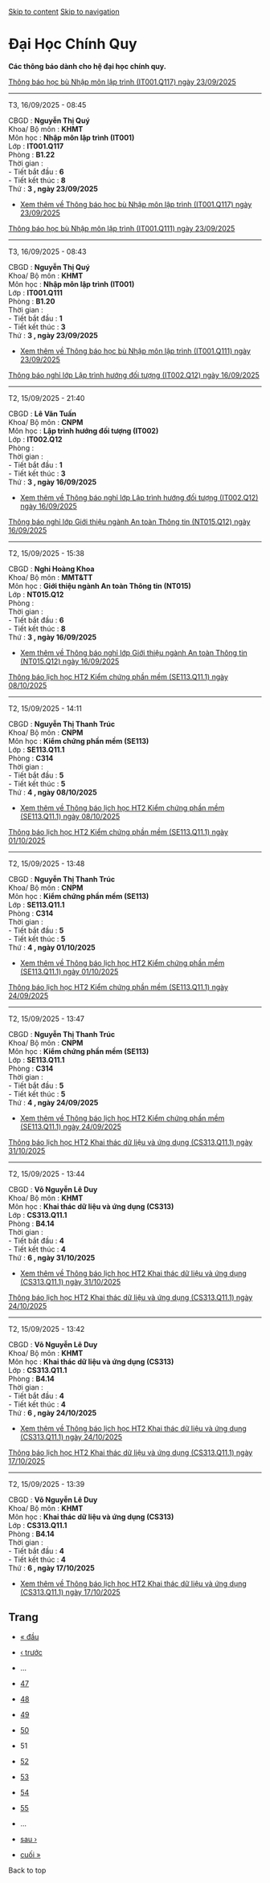 [Skip to content](https://daa.uit.edu.vn/thongbaochinhquy?page=50#main)
 [Skip to navigation](https://daa.uit.edu.vn/thongbaochinhquy?page=50#main-nav)

Đại Học Chính Quy
=================

**Các thông báo dành cho hệ đại học chính quy.**

[Thông báo học bù Nhập môn lập trình (IT001.Q117) ngày 23/09/2025](https://daa.uit.edu.vn/node/36409)

------------------------------------------------------------------------------------------------------

T3, 16/09/2025 - 08:45

CBGD : **Nguyễn Thị Quý**  
Khoa/ Bộ môn : **KHMT**  
Môn học : **Nhập môn lập trình (IT001)**  
Lớp : **IT001.Q117**  
Phòng : **B1.22**  
Thời gian :  
\- Tiết bắt đầu : **6**  
\- Tiết kết thúc : **8**  
Thứ : **3 , ngày 23/09/2025**

*   [Xem thêm về Thông báo học bù Nhập môn lập trình (IT001.Q117) ngày 23/09/2025](https://daa.uit.edu.vn/node/36409 "Thông báo học bù Nhập môn lập trình (IT001.Q117) ngày 23/09/2025")
    

[Thông báo học bù Nhập môn lập trình (IT001.Q111) ngày 23/09/2025](https://daa.uit.edu.vn/node/36408)

------------------------------------------------------------------------------------------------------

T3, 16/09/2025 - 08:43

CBGD : **Nguyễn Thị Quý**  
Khoa/ Bộ môn : **KHMT**  
Môn học : **Nhập môn lập trình (IT001)**  
Lớp : **IT001.Q111**  
Phòng : **B1.20**  
Thời gian :  
\- Tiết bắt đầu : **1**  
\- Tiết kết thúc : **3**  
Thứ : **3 , ngày 23/09/2025**

*   [Xem thêm về Thông báo học bù Nhập môn lập trình (IT001.Q111) ngày 23/09/2025](https://daa.uit.edu.vn/node/36408 "Thông báo học bù Nhập môn lập trình (IT001.Q111) ngày 23/09/2025")
    

[Thông báo nghỉ lớp Lập trình hướng đối tượng (IT002.Q12) ngày 16/09/2025](https://daa.uit.edu.vn/node/36407)

--------------------------------------------------------------------------------------------------------------

T2, 15/09/2025 - 21:40

CBGD : **Lê Văn Tuấn**  
Khoa/ Bộ môn : **CNPM**  
Môn học : **Lập trình hướng đối tượng (IT002)**  
Lớp : **IT002.Q12**  
Phòng :  
Thời gian :  
\- Tiết bắt đầu : **1**  
\- Tiết kết thúc : **3**  
Thứ : **3 , ngày 16/09/2025**

*   [Xem thêm về Thông báo nghỉ lớp Lập trình hướng đối tượng (IT002.Q12) ngày 16/09/2025](https://daa.uit.edu.vn/node/36407 "Thông báo nghỉ lớp Lập trình hướng đối tượng (IT002.Q12) ngày 16/09/2025")
    

[Thông báo nghỉ lớp Giới thiệu ngành An toàn Thông tin (NT015.Q12) ngày 16/09/2025](https://daa.uit.edu.vn/node/36406)

-----------------------------------------------------------------------------------------------------------------------

T2, 15/09/2025 - 15:38

CBGD : **Nghi Hoàng Khoa**  
Khoa/ Bộ môn : **MMT&TT**  
Môn học : **Giới thiệu ngành An toàn Thông tin (NT015)**  
Lớp : **NT015.Q12**  
Phòng :  
Thời gian :  
\- Tiết bắt đầu : **6**  
\- Tiết kết thúc : **8**  
Thứ : **3 , ngày 16/09/2025**

*   [Xem thêm về Thông báo nghỉ lớp Giới thiệu ngành An toàn Thông tin (NT015.Q12) ngày 16/09/2025](https://daa.uit.edu.vn/node/36406 "Thông báo nghỉ lớp Giới thiệu ngành An toàn Thông tin (NT015.Q12) ngày 16/09/2025")
    

[Thông báo lịch học HT2 Kiểm chứng phần mềm (SE113.Q11.1) ngày 08/10/2025](https://daa.uit.edu.vn/node/36405)

------------------------------------------------------------------------------------------------------------------

T2, 15/09/2025 - 14:11

CBGD : **Nguyễn Thị Thanh Trúc**  
Khoa/ Bộ môn : **CNPM**  
Môn học : **Kiểm chứng phần mềm (SE113)**  
Lớp : **SE113.Q11.1**  
Phòng : **C314**  
Thời gian :  
\- Tiết bắt đầu : **5**  
\- Tiết kết thúc : **5**  
Thứ : **4 , ngày 08/10/2025**

*   [Xem thêm về Thông báo lịch học HT2 Kiểm chứng phần mềm (SE113.Q11.1) ngày 08/10/2025](https://daa.uit.edu.vn/node/36405 "Thông báo lịch học HT2 Kiểm chứng phần mềm (SE113.Q11.1) ngày 08/10/2025")
    

[Thông báo lịch học HT2 Kiểm chứng phần mềm (SE113.Q11.1) ngày 01/10/2025](https://daa.uit.edu.vn/node/36404)

------------------------------------------------------------------------------------------------------------------

T2, 15/09/2025 - 13:48

CBGD : **Nguyễn Thị Thanh Trúc**  
Khoa/ Bộ môn : **CNPM**  
Môn học : **Kiểm chứng phần mềm (SE113)**  
Lớp : **SE113.Q11.1**  
Phòng : **C314**  
Thời gian :  
\- Tiết bắt đầu : **5**  
\- Tiết kết thúc : **5**  
Thứ : **4 , ngày 01/10/2025**

*   [Xem thêm về Thông báo lịch học HT2 Kiểm chứng phần mềm (SE113.Q11.1) ngày 01/10/2025](https://daa.uit.edu.vn/node/36404 "Thông báo lịch học HT2 Kiểm chứng phần mềm (SE113.Q11.1) ngày 01/10/2025")
    

[Thông báo lịch học HT2 Kiểm chứng phần mềm (SE113.Q11.1) ngày 24/09/2025](https://daa.uit.edu.vn/node/36403)

------------------------------------------------------------------------------------------------------------------

T2, 15/09/2025 - 13:47

CBGD : **Nguyễn Thị Thanh Trúc**  
Khoa/ Bộ môn : **CNPM**  
Môn học : **Kiểm chứng phần mềm (SE113)**  
Lớp : **SE113.Q11.1**  
Phòng : **C314**  
Thời gian :  
\- Tiết bắt đầu : **5**  
\- Tiết kết thúc : **5**  
Thứ : **4 , ngày 24/09/2025**

*   [Xem thêm về Thông báo lịch học HT2 Kiểm chứng phần mềm (SE113.Q11.1) ngày 24/09/2025](https://daa.uit.edu.vn/node/36403 "Thông báo lịch học HT2 Kiểm chứng phần mềm (SE113.Q11.1) ngày 24/09/2025")
    

[Thông báo lịch học HT2 Khai thác dữ liệu và ứng dụng (CS313.Q11.1) ngày 31/10/2025](https://daa.uit.edu.vn/node/36402)

------------------------------------------------------------------------------------------------------------------------

T2, 15/09/2025 - 13:44

CBGD : **Võ Nguyễn Lê Duy**  
Khoa/ Bộ môn : **KHMT**  
Môn học : **Khai thác dữ liệu và ứng dụng (CS313)**  
Lớp : **CS313.Q11.1**  
Phòng : **B4.14**  
Thời gian :  
\- Tiết bắt đầu : **4**  
\- Tiết kết thúc : **4**  
Thứ : **6 , ngày 31/10/2025**

*   [Xem thêm về Thông báo lịch học HT2 Khai thác dữ liệu và ứng dụng (CS313.Q11.1) ngày 31/10/2025](https://daa.uit.edu.vn/node/36402 "Thông báo lịch học HT2 Khai thác dữ liệu và ứng dụng (CS313.Q11.1) ngày 31/10/2025")
    

[Thông báo lịch học HT2 Khai thác dữ liệu và ứng dụng (CS313.Q11.1) ngày 24/10/2025](https://daa.uit.edu.vn/node/36401)

------------------------------------------------------------------------------------------------------------------------

T2, 15/09/2025 - 13:42

CBGD : **Võ Nguyễn Lê Duy**  
Khoa/ Bộ môn : **KHMT**  
Môn học : **Khai thác dữ liệu và ứng dụng (CS313)**  
Lớp : **CS313.Q11.1**  
Phòng : **B4.14**  
Thời gian :  
\- Tiết bắt đầu : **4**  
\- Tiết kết thúc : **4**  
Thứ : **6 , ngày 24/10/2025**

*   [Xem thêm về Thông báo lịch học HT2 Khai thác dữ liệu và ứng dụng (CS313.Q11.1) ngày 24/10/2025](https://daa.uit.edu.vn/node/36401 "Thông báo lịch học HT2 Khai thác dữ liệu và ứng dụng (CS313.Q11.1) ngày 24/10/2025")
    

[Thông báo lịch học HT2 Khai thác dữ liệu và ứng dụng (CS313.Q11.1) ngày 17/10/2025](https://daa.uit.edu.vn/node/36400)

------------------------------------------------------------------------------------------------------------------------

T2, 15/09/2025 - 13:39

CBGD : **Võ Nguyễn Lê Duy**  
Khoa/ Bộ môn : **KHMT**  
Môn học : **Khai thác dữ liệu và ứng dụng (CS313)**  
Lớp : **CS313.Q11.1**  
Phòng : **B4.14**  
Thời gian :  
\- Tiết bắt đầu : **4**  
\- Tiết kết thúc : **4**  
Thứ : **6 , ngày 17/10/2025**

*   [Xem thêm về Thông báo lịch học HT2 Khai thác dữ liệu và ứng dụng (CS313.Q11.1) ngày 17/10/2025](https://daa.uit.edu.vn/node/36400 "Thông báo lịch học HT2 Khai thác dữ liệu và ứng dụng (CS313.Q11.1) ngày 17/10/2025")
    

Trang
-----

*   [« đầu](https://daa.uit.edu.vn/thongbaochinhquy "Đến trang đầu tiên")
    
*   [‹ trước](https://daa.uit.edu.vn/thongbaochinhquy?page=49 "Đến trang kế trước")
    
*   …
*   [47](https://daa.uit.edu.vn/thongbaochinhquy?page=46 "Đến trang 47")
    
*   [48](https://daa.uit.edu.vn/thongbaochinhquy?page=47 "Đến trang 48")
    
*   [49](https://daa.uit.edu.vn/thongbaochinhquy?page=48 "Đến trang 49")
    
*   [50](https://daa.uit.edu.vn/thongbaochinhquy?page=49 "Đến trang 50")
    
*   51
*   [52](https://daa.uit.edu.vn/thongbaochinhquy?page=51 "Đến trang 52")
    
*   [53](https://daa.uit.edu.vn/thongbaochinhquy?page=52 "Đến trang 53")
    
*   [54](https://daa.uit.edu.vn/thongbaochinhquy?page=53 "Đến trang 54")
    
*   [55](https://daa.uit.edu.vn/thongbaochinhquy?page=54 "Đến trang 55")
    
*   …
*   [sau ›](https://daa.uit.edu.vn/thongbaochinhquy?page=51 "Đến trang kế sau")
    
*   [cuối »](https://daa.uit.edu.vn/thongbaochinhquy?page=1923 "Đến trang cuối cùng")
    

Back to top